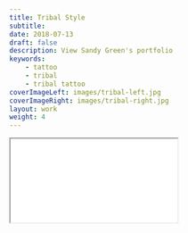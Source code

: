 ```yaml
---
title: Tribal Style
subtitle:
date: 2018-07-13
draft: false
description: View Sandy Green's portfolio
keywords:
    - tattoo
    - tribal
    - tribal tattoo
coverImageLeft: images/tribal-left.jpg
coverImageRight: images/tribal-right.jpg
layout: work
weight: 4
---
```


<!-- LightWidget WIDGET --><script src="http://cdn.lightwidget.com/widgets/lightwidget.js"></script><iframe src="//lightwidget.com/widgets/a64990830ea25cf3921870f0e80a93f1.html" scrolling="no" allowtransparency="true" class="lightwidget-widget" id="gal"></iframe>


